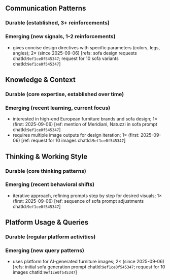 ## Communication Patterns
### Durable (established, 3+ reinforcements)

### Emerging (new signals, 1-2 reinforcements)
- gives concise design directives with specific parameters (colors, legs, angles); 2× (since 2025-09-06) [refs: sofa design requests chatId:`9ef1ce0f545347`; request for 10 sofa variants chatId:`9ef1ce0f545347`]

## Knowledge & Context
### Durable (core expertise, established over time)

### Emerging (recent learning, current focus)
- interested in high-end European furniture brands and sofa design; 1× (first: 2025-09-06) [ref: mention of Meridiani, Natuzzi in sofa prompt chatId:`9ef1ce0f545347`]
- requires multiple image outputs for design iteration; 1× (first: 2025-09-06) [ref: request for 10 images chatId:`9ef1ce0f545347`]

## Thinking & Working Style
### Durable (core thinking patterns)

### Emerging (recent behavioral shifts)
- iterative approach, refining prompts step by step for desired visuals; 1× (first: 2025-09-06) [ref: sequence of sofa prompt adjustments chatId:`9ef1ce0f545347`]

## Platform Usage & Queries
### Durable (regular platform activities)

### Emerging (new query patterns)
- uses platform for AI-generated furniture images; 2× (since 2025-09-06) [refs: initial sofa generation prompt chatId:`9ef1ce0f545347`; request for 10 images chatId:`9ef1ce0f545347`]